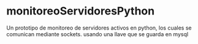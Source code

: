 # monitoreoServidoresPython
Un prototipo de monitoreo de servidores activos en python, los cuales se comunican mediante sockets. usando una llave que se guarda en mysql
